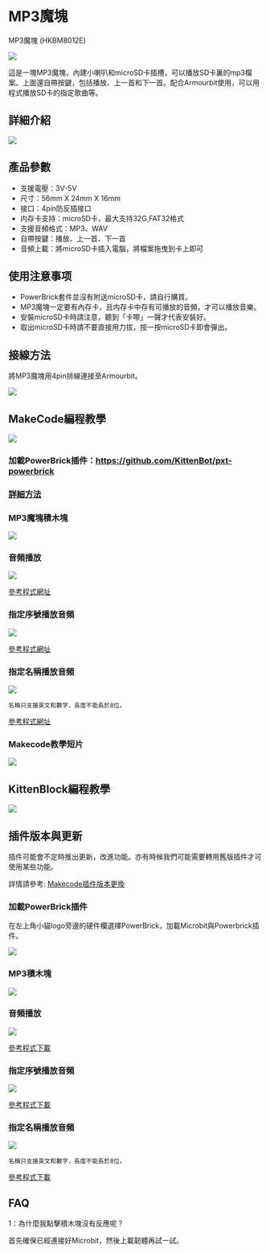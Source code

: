 # MP3魔塊

MP3魔塊 (HKBM8012E)

![](./images/12_03.png)

這是一塊MP3魔塊，內建小喇叭和microSD卡插槽，可以播放SD卡裏的mp3檔案。上面還自帶按鍵，包括播放、上一首和下一首。配合Armourbit使用，可以用程式播放SD卡的指定歌曲等。


## 詳細介紹

![](./images/12_02.png)

## 產品參數

- 支援電壓：3V-5V
- 尺寸：56mm X 24mm X 16mm
- 接口：4pin防反插接口
- 内存卡支持：microSD卡，最大支持32G,FAT32格式
- 支援音頻格式：MP3、WAV
- 自帶按鍵：播放、上一首、下一首
- 音頻上載：將microSD卡插入電腦，將檔案拖曳到卡上即可

## 使用注意事项

- PowerBrick套件並沒有附送microSD卡，請自行購買。
- MP3魔塊一定要有內存卡，且内存卡中存有可播放的音頻，才可以播放音樂。
- 安裝microSD卡時請注意，聽到「卡嚓」一聲才代表安裝好。
- 取出microSD卡時請不要直接用力拔，按一按microSD卡即會彈出。

## 接線方法

將MP3魔塊用4pin排線連接至Armourbit。

![](./images/mp3_wire.png)

## MakeCode編程教學

![](./images/mcbanner.png)

### 加載PowerBrick插件：https://github.com/KittenBot/pxt-powerbrick

### [詳細方法](../../Makecode/powerBrickMC)

### MP3魔塊積木塊

![](./images/mp3blocks.png)

### 音頻播放

![](./images/mp3.png)

[參考程式網址](https://makecode.microbit.org/_1zuJ9JUkK3WT)

### 指定序號播放音頻

![](./images/mp3id.png)

[參考程式網址](https://makecode.microbit.org/_PqF5VqYgp6Yu)

### 指定名稱播放音頻

![](./images/mp3name.png)

    名稱只支援英文和數字，長度不能長於8位。

[參考程式網址](https://makecode.microbit.org/_2uChE8PtC8fT)

### Makecode教學短片

[![](./images/mp3tut.png)](https://www.youtube.com/watch?v=h2XQ463V5CE)

## KittenBlock編程教學

![](./images/kbbanner.png)

## 插件版本與更新

插件可能會不定時推出更新，改進功能。亦有時候我們可能需要轉用舊版插件才可使用某些功能。

詳情請參考: [Makecode插件版本更換](../../../Makecode/makecode_extensionUpdate)

### 加載PowerBrick插件

在左上角小貓logo旁邊的硬件欄選擇PowerBrick，加載Microbit與Powerbrick插件。

![](./kbimages/addextension.png)

### MP3積木塊

![](./kbimages/kbmp3blocks.png)

### 音頻播放

![](./kbimages/mp3play.png)

[參考程式下載](https://bit.ly/PowerbrickM10_01sb3)

### 指定序號播放音頻

![](./kbimages/mp3playbyid.png)

[參考程式下載](https://bit.ly/PowerbrickM10_02sb3)

### 指定名稱播放音頻

![](./kbimages/mp3playbyname.png)

    名稱只支援英文和數字，長度不能長於8位。

[參考程式下載](https://bit.ly/PowerbrickM10_03sb3)

## FAQ

1：為什麼我點擊積木塊沒有反應呢？

首先確保已經連接好Microbit，然後上載韌體再試一試。